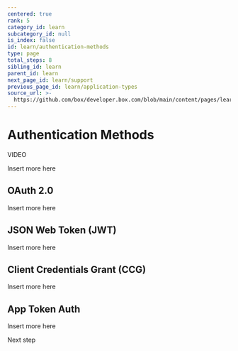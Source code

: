 ```yaml
---
centered: true
rank: 5
category_id: learn
subcategory_id: null
is_index: false
id: learn/authentication-methods
type: page
total_steps: 8
sibling_id: learn
parent_id: learn
next_page_id: learn/support
previous_page_id: learn/application-types
source_url: >-
  https://github.com/box/developer.box.com/blob/main/content/pages/learn/authentication-methods.md
---
```

# Authentication Methods

VIDEO

Insert more here

## OAuth 2.0

Insert more here

## JSON Web Token (JWT)

Insert more here

## Client Credentials Grant (CCG)

Insert more here

## App Token Auth

Insert more here

<Next>

Next step

</Next>